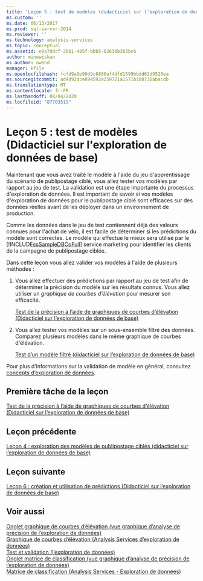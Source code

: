 ```yaml
---
title: 'Leçon 5 : test de modèles (didacticiel sur l’exploration de données de base) | Microsoft Docs'
ms.custom: ''
ms.date: 06/13/2017
ms.prod: sql-server-2014
ms.reviewer: ''
ms.technology: analysis-services
ms.topic: conceptual
ms.assetid: e9a7ddcf-2b01-485f-bbb5-62638b303bc6
author: minewiskan
ms.author: owend
manager: kfile
ms.openlocfilehash: fcfd9a9e90d9c6800af4dfd1599bbdd62d9520ea
ms.sourcegitcommit: ad4d92dce894592a259721a1571b1d8736abacdb
ms.translationtype: MT
ms.contentlocale: fr-FR
ms.lasthandoff: 08/04/2020
ms.locfileid: "87703519"
---
```

# <a name="lesson-5-testing-models-basic-data-mining-tutorial"></a>Leçon 5 : test de modèles (Didacticiel sur l'exploration de données de base)
  Maintenant que vous avez traité le modèle à l'aide du jeu d'apprentissage du scénario de publipostage ciblé, vous allez tester vos modèles par rapport au jeu de test. La validation est une étape importante du processus d'exploration de données. Il est important de savoir si vos modèles d'exploration de données pour le publipostage ciblé sont efficaces sur des données réelles avant de les déployer dans un environnement de production.  
  
 Comme les données dans le jeu de test contiennent déjà des valeurs connues pour l'achat de vélo, il est facile de déterminer si les prédictions du modèle sont correctes. Le modèle qui effectue le mieux sera utilisé par le [!INCLUDE[ssSampleDBCoFull](../includes/sssampledbcofull-md.md)] service marketing pour identifier les clients de la campagne de publipostage ciblée.  
  
 Dans cette leçon vous allez valider vos modèles à l'aide de plusieurs méthodes :  
  
1.  Vous allez effectuer des prédictions par rapport au jeu de test afin de déterminer la précision du modèle sur les résultats connus. Vous allez utiliser un *graphique de courbes d’élévation* pour mesurer son efficacité.  
  
     [Test de la précision à l’aide de graphiques de courbes d’élévation &#40;Didacticiel sur l’exploration de données de base&#41;](../../2014/tutorials/testing-accuracy-with-lift-charts-basic-data-mining-tutorial.md)  
  
2.  Vous allez tester vos modèles sur un sous-ensemble filtré des données. Comparez plusieurs modèles dans le même graphique de courbes d'élévation.  
  
     [Test d’un modèle filtré &#40;didacticiel sur l’exploration de données de base&#41;](../../2014/tutorials/testing-a-filtered-model-basic-data-mining-tutorial.md)  
  
 Pour plus d’informations sur la validation de modèle en général, consultez [concepts d’exploration de données](../../2014/analysis-services/data-mining/data-mining-concepts.md).  
  
## <a name="first-task-in-lesson"></a>Première tâche de la leçon  
 [Test de la précision à l’aide de graphiques de courbes d’élévation &#40;Didacticiel sur l’exploration de données de base&#41;](../../2014/tutorials/testing-accuracy-with-lift-charts-basic-data-mining-tutorial.md)  
  
## <a name="previous-lesson"></a>Leçon précédente  
 [Leçon 4 : exploration des modèles de publipostage ciblés &#40;didacticiel sur l’exploration de données de base&#41;](../../2014/tutorials/lesson-4-exploring-the-targeted-mailing-models-basic-data-mining-tutorial.md)  
  
## <a name="next-lesson"></a>Leçon suivante  
 [Leçon 6 : création et utilisation de prédictions &#40;Didacticiel sur l’exploration de données de base&#41;](../../2014/tutorials/lesson-6-creating-and-working-with-predictions-basic-data-mining-tutorial.md)  
  
## <a name="see-also"></a>Voir aussi  
 [Onglet graphique de courbes d’élévation &#40;vue graphique d’analyse de précision de l’exploration de données&#41;](../../2014/analysis-services/lift-chart-tab-mining-accuracy-chart-view.md)   
 [Graphique de courbes d’élévation &#40;Analysis Services d’exploration de données&#41;](../../2014/analysis-services/data-mining/lift-chart-analysis-services-data-mining.md)   
 [Test et validation &#40;l’exploration de données&#41;](../../2014/analysis-services/data-mining/testing-and-validation-data-mining.md)   
 [Onglet matrice de classification &#40;vue graphique d’analyse de précision de l’exploration de données&#41;](../../2014/analysis-services/classification-matrix-tab-mining-accuracy-chart-view.md)   
 [Matrice de classification &#40;Analysis Services - Exploration de données&#41;](../../2014/analysis-services/data-mining/classification-matrix-analysis-services-data-mining.md)  
  
  
